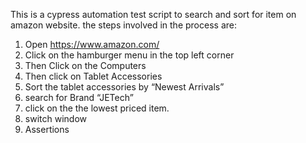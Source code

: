 This is a cypress automation test script to search and sort for item on amazon website.
the steps involved in the process are:
1. Open https://www.amazon.com/ 
2. Click on the hamburger menu in the top left corner 
3. Then Click on the Computers 
4. Then click on Tablet Accessories 
5. Sort the tablet accessories by “Newest Arrivals”
6. search for Brand “JETech”
7. click on the the lowest priced item.
8. switch window
9. Assertions
